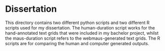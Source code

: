 # Dissertation

This directory contains two different python scripts and two different R scripts used for my dissertation. 
The human-duration script works for the hand-annotated text grids that were included in my bachelor project, whilst the maus-duration script refers to the webmaus-generated text grids.
The R scripts are for comparing the human and computer generated outputs. 
